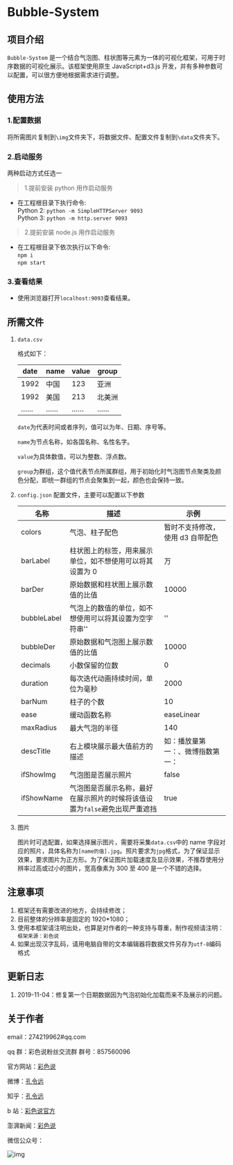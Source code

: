 # Bubble-System

## 项目介绍

`Bubble-System` 是一个结合气泡图、柱状图等元素为一体的可视化框架，可用于时序数据的可视化展示。该框架使用原生 JavaScript+d3.js 开发，并有多种参数可以配置，可以很方便地根据需求进行调整。

## 使用方法

### 1.配置数据

将所需图片复制到`\img`文件夹下，将数据文件、配置文件复制到`\data`文件夹下。

### 2.启动服务

两种启动方式任选一

> 1.提前安装 python 用作启动服务

- 在工程根目录下执行命令:<br>
  Python 2: `python -m SimpleHTTPServer 9093`<br>
  Python 3: `python -m http.server 9093`

> 2.提前安装 node.js 用作启动服务

- 在工程根目录下依次执行以下命令:<br>
  `npm i`<br>
  `npm start`

### 3.查看结果

- 使用浏览器打开`localhost:9093`查看结果。

## 所需文件

1. `data.csv`

   格式如下：

   | date | name | value | group  |
   | ---- | ---- | ----- | ------ |
   | 1992 | 中国 | 123   | 亚洲   |
   | 1992 | 美国 | 213   | 北美洲 |
   | ……   | ……   | ……    | ……     |

   `date`为代表时间或者序列，值可以为年、日期、序号等。

   `name`为节点名称，如各国名称、名性名字。

   `value`为具体数值，可以为整数、浮点数。

   `group`为群组，这个值代表节点所属群组，用于初始化时气泡图节点聚类及颜色分配，即统一群组的节点会聚集到一起，颜色也会保持一致。

2. `config.json`
   配置文件，主要可以配置以下参数

   | 名称        | 描述                                                                        | 示例                             |
   | ----------- | --------------------------------------------------------------------------- | -------------------------------- |
   | colors      | 气泡、柱子配色                                                              | 暂时不支持修改，使用 d3 自带配色 |
   | barLabel    | 柱状图上的标签，用来展示单位，如不想使用可以将其设置为 0                    | 万                               |
   | barDer      | 原始数据和柱状图上展示数值的比值                                            | 10000                            |
   | bubbleLabel | 气泡上的数值的单位，如不想使用可以将其设置为空字符串''                      | ''                               |
   | bubbleDer   | 原始数据和气泡图上展示数值的比值                                            | 10000                            |
   | decimals    | 小数保留的位数                                                              | 0                                |
   | duration    | 每次迭代动画持续时间，单位为毫秒                                            | 2000                             |
   | barNum      | 柱子的个数                                                                  | 10                               |
   | ease        | 缓动函数名称                                                                | easeLinear                       |
   | maxRadius   | 最大气泡的半径                                                              | 140                              |
   | descTitle   | 右上模块展示最大值前方的描述                                                | 如：播放量第一：、微博指数第一： |
   | ifShowImg   | 气泡图是否展示照片                                                          | false                            |
   | ifShowName  | 气泡图是否展示名称，最好在展示照片的时候将该值设置为`false`避免出现严重遮挡 | true                             |

3. 图片

   图片时可选配置，如果选择展示图片，需要将采集`data.csv`中的 name 字段对应的照片，具体名称为`[name的值].jpg`。照片要求为`jpg`格式，为了保证显示效果，要求图片为正方形。为了保证图片加载速度及显示效果，不推荐使用分辨率过高或过小的图片，宽高像素为 300 至 400 是一个不错的选择。

## 注意事项

1. 框架还有需要改进的地方，会持续修改；
2. 目前整体的分辨率是固定的 1920\*1080；
3. 使用本框架请注明出处，也算是对作者的一种支持与尊重，制作视频请注明：`框架来源：彩色说`
4. 如果出现汉字乱码，请用电脑自带的文本编辑器将数据文件另存为`utf-8`编码格式

## 更新日志

1. 2019-11-04：修复第一个日期数据因为气泡初始化加载而来不及展示的问题。

## 关于作者

email：274219962#qq.com

qq 群：彩色说粉丝交流群 群号：857560096

官方网站：[彩色说](vis27.com)

微博：[孔令远](https://weibo.com/u/5019153940)

知乎：[孔令远](https://www.zhihu.com/people/andy-57/activities)

b 站：[彩色说官方](https://space.bilibili.com/10194356/#/)

澎湃新闻：[彩色说](https://www.thepaper.cn/user_2772369)

微信公众号：

![img](http://vis27.com/wp-content/uploads/2018/03/qrcode_for_gh_a3ec7046a736_258-1.jpg)
